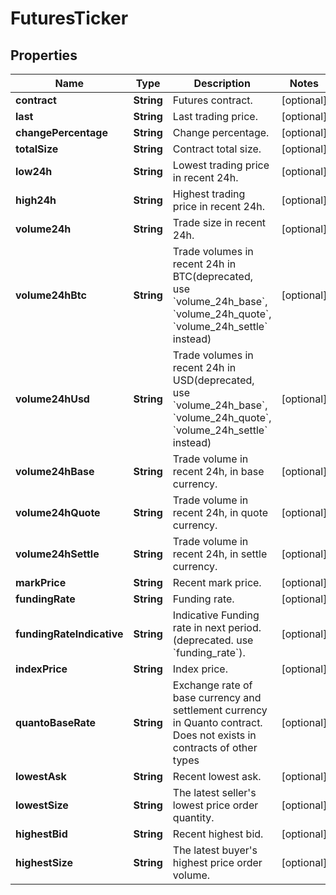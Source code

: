 
# FuturesTicker

## Properties

Name | Type | Description | Notes
------------ | ------------- | ------------- | -------------
**contract** | **String** | Futures contract. |  [optional]
**last** | **String** | Last trading price. |  [optional]
**changePercentage** | **String** | Change percentage. |  [optional]
**totalSize** | **String** | Contract total size. |  [optional]
**low24h** | **String** | Lowest trading price in recent 24h. |  [optional]
**high24h** | **String** | Highest trading price in recent 24h. |  [optional]
**volume24h** | **String** | Trade size in recent 24h. |  [optional]
**volume24hBtc** | **String** | Trade volumes in recent 24h in BTC(deprecated, use &#x60;volume_24h_base&#x60;, &#x60;volume_24h_quote&#x60;, &#x60;volume_24h_settle&#x60; instead) |  [optional]
**volume24hUsd** | **String** | Trade volumes in recent 24h in USD(deprecated, use &#x60;volume_24h_base&#x60;, &#x60;volume_24h_quote&#x60;, &#x60;volume_24h_settle&#x60; instead) |  [optional]
**volume24hBase** | **String** | Trade volume in recent 24h, in base currency. |  [optional]
**volume24hQuote** | **String** | Trade volume in recent 24h, in quote currency. |  [optional]
**volume24hSettle** | **String** | Trade volume in recent 24h, in settle currency. |  [optional]
**markPrice** | **String** | Recent mark price. |  [optional]
**fundingRate** | **String** | Funding rate. |  [optional]
**fundingRateIndicative** | **String** | Indicative Funding rate in next period. (deprecated. use &#x60;funding_rate&#x60;). |  [optional]
**indexPrice** | **String** | Index price. |  [optional]
**quantoBaseRate** | **String** | Exchange rate of base currency and settlement currency in Quanto contract. Does not exists in contracts of other types |  [optional]
**lowestAsk** | **String** | Recent lowest ask. |  [optional]
**lowestSize** | **String** | The latest seller&#39;s lowest price order quantity. |  [optional]
**highestBid** | **String** | Recent highest bid. |  [optional]
**highestSize** | **String** | The latest buyer&#39;s highest price order volume. |  [optional]

